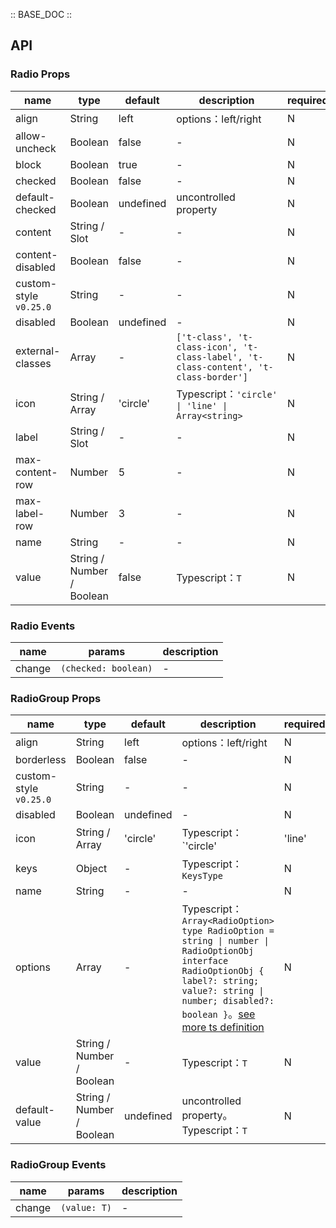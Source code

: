 :: BASE_DOC ::

## API
### Radio Props

name | type | default | description | required
-- | -- | -- | -- | --
align | String | left | options：left/right | N
allow-uncheck | Boolean | false | \- | N
block | Boolean | true | \- | N
checked | Boolean | false | \- | N
default-checked | Boolean | undefined | uncontrolled property | N
content | String / Slot | - | \- | N
content-disabled | Boolean | false | \- | N
custom-style `v0.25.0` | String | - | \- | N
disabled | Boolean | undefined | \- | N
external-classes | Array | - | `['t-class', 't-class-icon', 't-class-label', 't-class-content', 't-class-border']` | N
icon | String / Array | 'circle' | Typescript：`'circle' \| 'line' \| Array<string>` | N
label | String / Slot | - | \- | N
max-content-row | Number | 5 | \- | N
max-label-row | Number | 3 | \- | N
name | String | - | \- | N
value | String / Number / Boolean | false | Typescript：`T` | N

### Radio Events

name | params | description
-- | -- | --
change | `(checked: boolean)` | \-

### RadioGroup Props

name | type | default | description | required
-- | -- | -- | -- | --
align | String | left | options：left/right | N
borderless | Boolean | false | \- | N
custom-style `v0.25.0` | String | - | \- | N
disabled | Boolean | undefined | \- | N
icon | String / Array | 'circle' | Typescript：`'circle' | 'line' | Array<string>` | N
keys | Object | - | Typescript：`KeysType` | N
name | String | - | \- | N
options | Array | - | Typescript：`Array<RadioOption>` `type RadioOption = string \| number \| RadioOptionObj` `interface RadioOptionObj { label?: string; value?: string \| number; disabled?: boolean }`。[see more ts definition](https://github.com/Tencent/tdesign-miniprogram/tree/develop/src/radio-group/type.ts) | N
value | String / Number / Boolean | - | Typescript：`T` | N
default-value | String / Number / Boolean | undefined | uncontrolled property。Typescript：`T` | N

### RadioGroup Events

name | params | description
-- | -- | --
change | `(value: T)` | \-
